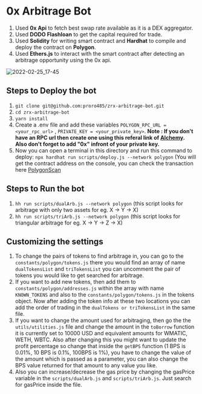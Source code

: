 # 0x Arbitrage Bot

1. Used <strong>0x Api</strong> to fetch best swap rate available as it is a DEX aggregator.
2. Used <strong>DODO Flashloan</strong> to get the capital required for trade.
3. Used <strong>Solidity</strong> for writing smart contract and <strong>Hardhat</strong> to compile and deploy the contract on <strong>Polygon</strong>.
4. Used <strong>Ethers.js</strong> to interact with the smart contract after detecting an arbitrage opportunity using the 0x api.

![2022-02-25_17-45](https://user-images.githubusercontent.com/72189840/155713725-9f220d96-92b4-42a3-99dd-3b4750aa7c62.png)

## Steps to Deploy the bot
1. ```git clone git@github.com:proro485/zrx-arbitrage-bot.git```
2. ```cd zrx-arbitrage-bot```
3. ```yarn install```
4. Create a .env file and add these variables ```POLYGON_RPC_URL = <your_rpc_url>``` , ```PRIVATE_KEY = <your_private_key>```.
<strong>Note : If you don't have an RPC url then create one using this referal link of <a href='https://alchemy.com/?r=bf58f2d861a182cd'>Alchemy</a>. Also don't forget to add "0x" infront of your private key.</strong> 
7. Now you can open a terminal in this directory and run this command to deploy: 
```npx hardhat run scripts/deploy.js --network polygon``` (You will get the contract address on the console, you can check the transaction here <a href='https://polygonscan.com'>PolygonScan</a>

## Steps to Run the bot
1. ```hh run scripts/dualArb.js --network polygon``` (this script looks for arbitrage with only two assets for eg. X -> Y -> X)
2. ```hh run scripts/triArb.js --network polygon``` (this script looks for triangular arbitrage for eg. X -> Y -> Z -> X)

## Customizing the settings
1. To change the pairs of tokens to find arbitrage in, you can go to the ```constants/polygon/tokens.js``` there you would find an array of name ```dualTokensList``` and ```triTokensList``` you can uncomment the pair of tokens you would like to get searched for arbitrage. 
2. If you want to add new tokens, then add them to ```constants/polygon/addresses.js``` within the array with name ```KNOWN_TOKENS``` and also to the ```constants/polygon/tokens.js``` in the tokens object. Now after adding the token info at these two locations you can add the order of trading in the ```dualTokens or triTokensList``` in the same file.
3. If you want to change the amount used for arbitraging, then go the the ```utils/utilities.js``` file and change the amount in the ```toBorrow``` function it is currently set to 10000 USD and equivalent amounts for WMATIC, WETH, WBTC. Also after changing this you might want to update the profit percentage so change that inside the ```getBPS``` function (1 BPS is 0.01%, 10 BPS is 0.1%, 100BPS is 1%), you have to change the value of the amount which is passed as a parameter, you can also change the BPS value returned for that amount to any value you like.
4. Also you can increase/decrease the gas price by changing the gasPrice variable in the ```scripts/dualArb.js``` and ```scripts/triArb.js```. Just search for gasPrice inside the file.

